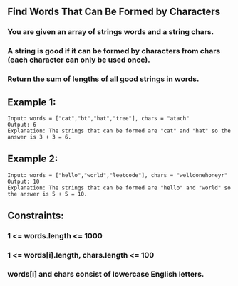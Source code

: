 ## Find Words That Can Be Formed by Characters

### You are given an array of strings words and a string chars.

### A string is good if it can be formed by characters from chars (each character can only be used once).

### Return the sum of lengths of all good strings in words.

## Example 1:

```node
Input: words = ["cat","bt","hat","tree"], chars = "atach"
Output: 6
Explanation: The strings that can be formed are "cat" and "hat" so the answer is 3 + 3 = 6.
```

## Example 2:

```node
Input: words = ["hello","world","leetcode"], chars = "welldonehoneyr"
Output: 10
Explanation: The strings that can be formed are "hello" and "world" so the answer is 5 + 5 = 10.

```

## Constraints:

### 1 <= words.length <= 1000

### 1 <= words[i].length, chars.length <= 100

### words[i] and chars consist of lowercase English letters.
